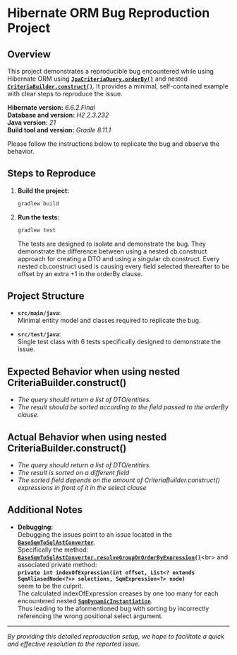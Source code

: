 # Hibernate ORM Bug Reproduction Project

## Overview

This project demonstrates a reproducible bug encountered while using Hibernate ORM using [**`JpaCriteriaQuery.orderBy()`**](https://docs.jboss.org/hibernate/stable/orm/javadocs/org/hibernate/query/criteria/JpaCriteriaQuery.html#orderBy(jakarta.persistence.criteria.Order...)) and nested [**`CriteriaBuilder.construct()`**](https://docs.jboss.org/hibernate/stable/orm/javadocs/org/hibernate/query/criteria/HibernateCriteriaBuilder.html#construct(java.lang.Class,jakarta.persistence.criteria.Selection...)). 
It provides a minimal, self-contained example with clear steps to reproduce the issue. 

**Hibernate version:** *6.6.2.Final*  
**Database and version:** *H2 2.3.232*  
**Java version:** *21*  
**Build tool and version:** *Gradle 8.11.1*

Please follow the instructions below to replicate the bug and observe the behavior.

## Steps to Reproduce

1. **Build the project:**
    ```bash
    gradlew build
    ```

2. **Run the tests:**
    ```bash
    gradlew test
    ```
    
   The tests are designed to isolate and demonstrate the bug.
   They demonstrate the difference between using a nested cb.construct approach for creating a DTO and using a singular cb.construct.
   Every nested cb.construct used is causing every field selected thereafter to be offset by an extra +1 in the orderBy clause.

## Project Structure

- **`src/main/java`**:  
  Minimal entity model and classes required to replicate the bug.
  
- **`src/test/java`**:  
  Single test class with 6 tests specifically designed to demonstrate the issue.

## Expected Behavior when using nested CriteriaBuilder.construct()

- *The query should return a list of DTO/entities.*
- *The result should be sorted according to the field passed to the orderBy clause.*

## Actual Behavior when using nested CriteriaBuilder.construct()

- *The query should return a list of DTO/entities.*
- *The result is sorted on a different field*
- *The sorted field depends on the amount of CriteriaBuilder.construct() expressions in front of it in the select clause*

## Additional Notes

- **Debugging:**  
  Debugging the issues point to an issue located in the [**`BaseSqmToSqlAstConverter`**](https://docs.jboss.org/hibernate/stable/orm/javadocs/org/hibernate/query/sqm/sql/BaseSqmToSqlAstConverter.html).<br>
  Specifically the method:<br>
  [**`BaseSqmToSqlAstConverter.resolveGroupOrOrderByExpression()`**](https://docs.jboss.org/hibernate/stable/orm/javadocs/org/hibernate/query/sqm/sql/BaseSqmToSqlAstConverter.html#resolveGroupOrOrderByExpression(org.hibernate.query.sqm.tree.expression.SqmExpression))<br>
   and associated private method:<br>
 **`private int indexOfExpression(int offset, List<? extends SqmAliasedNode<?>> selections, SqmExpression<?> node)`**<br>
 seem to be the culprit.<br>
 The calculated indexOfExpression creases by one too many for each encountered nested [**`SqmDynamicInstantiation`**](https://docs.jboss.org/hibernate/stable/orm/javadocs/org/hibernate/query/sqm/tree/select/SqmDynamicInstantiation.html).<br>
 Thus leading to the aformentioned bug with sorting by incorrectly referencing the wrong positional select argument.

---

*By providing this detailed reproduction setup, we hope to facilitate a quick and effective resolution to the reported issue.*
